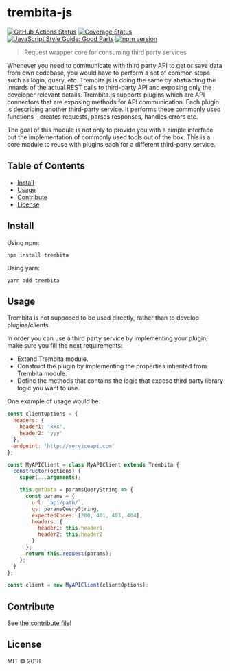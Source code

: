 # trembita-js

<!-- prettier-ignore-start -->
<!-- markdownlint-disable -->
[![GitHub Actions Status](https://github.com/oleg-koval/trembita/workflows/Code%20Quality/badge.svg?branch=master)](https://github.com/oleg-koval/trembita/actions)
[![Coverage Status](https://coveralls.io/repos/github/oleg-koval/trembita/badge.svg?branch=master)](https://coveralls.io/github/oleg-koval/trembita?branch=master)
[![JavaScript Style Guide: Good Parts](https://img.shields.io/badge/code%20style-goodparts-brightgreen.svg?style=flat)](https://github.com/dwyl/goodparts 'JavaScript The Good Parts')
[![npm version](https://img.shields.io/npm/v/trembita/latest.svg)](https://www.npmjs.com/package/trembita)
<!-- markdownlint-restore -->
<!-- prettier-ignore-end -->

> Request wrapper core for consuming third party services

Whenever you need to communicate with third party API to get or save data from
own codebase, you would have to perform a set of common steps such as login,
query, etc. Trembita.js is doing the same by abstracting the innards of the
actual REST calls to third-party API and exposing only the developer relevant
details. Trembita.js supports plugins which are API connectors that are exposing
methods for API communication. Each plugin is describing another third-party
service. It performs these commonly used functions - creates requests, parses
responses, handles errors etc.

The goal of this module is not only to provide you with a simple interface but
the implementation of commonly used tools out of the box. This is a core module
to reuse with plugins each for a different third-party service.

## Table of Contents

- [Install](#install)
- [Usage](#usage)
- [Contribute](#contribute)
- [License](#license)

## Install

Using npm:

```
npm install trembita
```

Using yarn:

```
yarn add trembita
```

## Usage

Trembita is not supposed to be used directly, rather than to develop plugins/clients.

In order you can use a third party service by implementing your plugin, make
sure you fill the next requirements:

- Extend Trembita module.
- Construct the plugin by implementing the properties inherited from Trembita
  module.
- Define the methods that contains the logic that expose third party library
  logic you want to use.

One example of usage would be:

```javascript
const clientOptions = {
  headers: {
    header1: 'xxx',
    header2: 'yyy'
  },
  endpoint: 'http://serviceapi.com'
};

const MyAPIClient = class MyAPIClient extends Trembita {
  constructor(options) {
    super(...arguments);

    this.getData = paramsQueryString => {
      const params = {
        url: `api/path/`,
        qs: paramsQueryString,
        expectedCodes: [200, 401, 403, 404],
        headers: {
          header1: this.header1,
          header2: this.header2
        }
      };
      return this.request(params);
    };
  }
};

const client = new MyAPIClient(clientOptions);
```

## Contribute

See [the contribute file](CONTRIBUTING.md)!

## License

MIT © 2018
